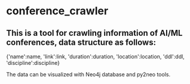 # conference_crawler

## This is a tool for crawling information of AI/ML conferences, data structure as follows:

{'name':name,
 'link':link,
 'duration':duration,
 'location':location,
 'ddl':ddl,
 'discipline':discipline}
 
The data can be visualized with Neo4j database and py2neo tools. 